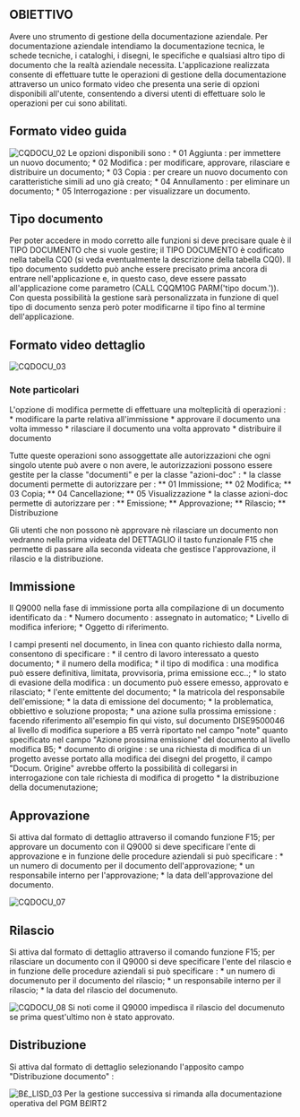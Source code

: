 ## OBIETTIVO
Avere uno strumento di gestione della documentazione aziendale. Per documentazione aziendale intendiamo la documentazione tecnica, le schede tecniche, i cataloghi, i disegni, le
specifiche e qualsiasi altro tipo di documento che la realtà aziendale necessita. L'applicazione realizzata consente di effettuare tutte le operazioni di gestione della documentazione attraverso un
unico formato video che presenta una serie di opzioni disponibili all'utente, consentendo a diversi utenti di effettuare solo le operazioni per cui sono abilitati.

## Formato video guida
![CQDOCU_02](http://localhost:3000/immagini/MBDOC_OGG-P_CQQM10/CQDOCU_02.png)
Le opzioni disponibili sono : 
 \* 01 Aggiunta :  per immettere un nuovo documento;
 \* 02 Modifica :  per modificare, approvare, rilasciare e distribuire un documento;
 \* 03 Copia :  per creare un nuovo documento con caratteristiche simili ad uno già creato;
 \* 04 Annullamento :  per eliminare un documento;
 \* 05 Interrogazione :  per visualizzare un documento.

## Tipo documento
Per poter accedere in modo corretto alle funzioni si deve precisare quale è il TIPO DOCUMENTO che si vuole gestire; il TIPO DOCUMENTO è codificato nella tabella CQ0 (si veda eventualmente la descrizione della tabella CQ0).
Il tipo documento suddetto può anche essere precisato prima ancora di entrare nell'applicazione e, in questo caso, deve essere passato all'applicazione come parametro (CALL CQQM10G
PARM('tipo docum.')). Con questa possibilità la gestione sarà personalizzata in funzione di quel tipo di documento senza però poter modificarne il tipo fino al termine dell'applicazione.


## Formato video dettaglio
![CQDOCU_03](http://localhost:3000/immagini/MBDOC_OGG-P_CQQM10/CQDOCU_03.png)
### Note particolari
L'opzione di modifica permette di effettuare una molteplicità di operazioni : 
 \* modificare la parte relativa all'immissione
 \* approvare il documento una volta immesso
 \* rilasciare il documento una volta approvato
 \* distribuire il documento

Tutte queste operazioni sono assoggettate alle autorizzazioni che ogni singolo utente può avere o non avere, le autorizzazioni possono essere gestite per la classe "documenti" e per la classe "azioni-doc" : 
 \* la classe documenti permette di autorizzare per : 
 \*\* 01 Immissione;
 \*\* 02 Modifica;
 \*\* 03 Copia;
 \*\* 04 Cancellazione;
 \*\* 05 Visualizzazione
 \* la classe azioni-doc permette di autorizzare per : 
 \*\* Emissione;
 \*\* Approvazione;
 \*\* Rilascio;
 \*\* Distribuzione

Gli utenti che non possono nè approvare nè rilasciare un documento non vedranno nella prima videata del DETTAGLIO il tasto funzionale F15 che permette di passare alla seconda videata che gestisce l'approvazione, il rilascio e la distribuzione.

## Immissione
Il Q9000 nella fase di immissione porta alla compilazione di un documento  identificato da : 
 \* Numero documento :  assegnato in automatico;
 \* Livello di modifica inferiore;
 \* Oggetto di riferimento.

I campi presenti nel documento, in linea con quanto richiesto dalla norma, consentono di specificare : 
 \* il centro di lavoro interessato a questo documento;
 \* il numero della modifica;
 \* il tipo di modifica :  una modifica può essere definitiva, limitata, provvisoria, prima emissione ecc..;
 \* lo stato di evasione della modifica :  un documento può essere emesso, approvato e rilasciato;
 \* l'ente emittente del documento;
 \* la matricola del responsabile dell'emissione;
 \* la data di emissione del documento;
 \* la problematica, obbiettivo e soluzione proposta;
 \* una azione sulla prossima emissione :  facendo riferimento all'esempio fin qui visto, sul documento DISE9500046 al livello di modifica superiore a B5 verrà riportato nel campo "note" quanto specificato nel campo "Azione prossima emissione" del documento al livello modifica B5;
 \* documento di origine :  se una richiesta di modifica di un progetto avesse portato alla modifica dei disegni del progetto, il campo "Docum. Origine" avrebbe offerto la possibilità di collegarsi in interrogazione con tale richiesta di modifica di progetto
 \* la distribuzione della documenutazione;

## Approvazione
Si attiva dal formato di dettaglio attraverso il comando funzione F15; per approvare un documento con il Q9000 si deve specificare l'ente di approvazione e in funzione delle procedure aziendali si può specificare : 
 \* un numero di documento per il documento dell'approvazione;
 \* un responsabile interno per l'approvazione;
 \* la data dell'approvazione del documento.

![CQDOCU_07](http://localhost:3000/immagini/MBDOC_OGG-P_CQQM10/CQDOCU_07.png)
## Rilascio
Si attiva dal formato di dettaglio attraverso il comando funzione F15; per rilasciare un documento con il Q9000 si deve specificare l'ente del rilascio e in funzione delle procedure aziendali si può specificare : 
 \* un numero di documenuto per il documento del rilascio;
 \* un responsabile interno per il rilascio;
 \* la data del rilascio del documenuto.

![CQDOCU_08](http://localhost:3000/immagini/MBDOC_OGG-P_CQQM10/CQDOCU_08.png)
Si noti come il Q9000 impedisca il rilascio del documenuto se prima quest'ultimo non è stato approvato.

## Distribuzione
Si attiva dal formato di dettaglio selezionando l'apposito campo "Distribuzione documento" : 

![B£_LISD_03](http://localhost:3000/immagini/MBDOC_OGG-P_CQQM10/BX_LISD_03.png)
Per la gestione successiva si rimanda alla documentazione operativa del PGM B£IRT2
